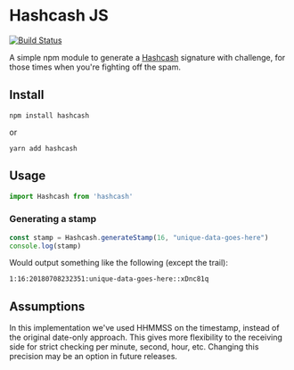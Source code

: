 # Hashcash JS

[![Build Status](https://travis-ci.org/bfolkens/hashcash-js.svg?branch=master)](https://travis-ci.org/bfolkens/hashcash-js)

A simple npm module to generate a [Hashcash](http://www.hashcash.org) signature with challenge, for those times when you're fighting off the spam.

## Install

`npm install hashcash`

or

`yarn add hashcash`

## Usage

```js
import Hashcash from 'hashcash'
```

### Generating a stamp

```js
const stamp = Hashcash.generateStamp(16, "unique-data-goes-here")
console.log(stamp)
```

Would output something like the following (except the trail):

```
1:16:20180708232351:unique-data-goes-here::xDnc81q
```

## Assumptions

In this implementation we've used HHMMSS on the timestamp, instead of the original date-only approach.  This gives more flexibility to the receiving side for strict checking per minute, second, hour, etc.  Changing this precision may be an option in future releases.
